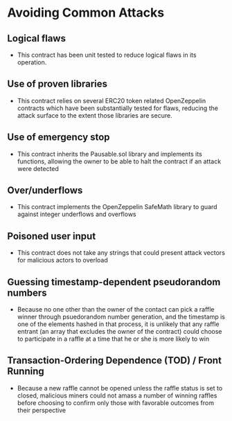 # Avoiding Common Attacks

## Logical flaws
* This contract has been unit tested to reduce logical flaws in its operation.  

## Use of proven libraries
* This contract relies on several ERC20 token related OpenZeppelin contracts which have been substantially tested for flaws, reducing the attack surface to the extent those libraries are secure.   

## Use of emergency stop
* This contract inherits the Pausable.sol library and implements its functions, allowing the owner to be able to halt the contract if an attack were detected

## Over/underflows
* This contract implements the OpenZeppelin SafeMath library to guard against integer underflows and overflows

## Poisoned user input
* This contract does not take any strings that could present attack vectors for malicious actors to overload

## Guessing timestamp-dependent pseudorandom numbers
* Because no one other than the owner of the contact can pick a raffle winner through psuedorandom number generation, and the timestamp is one of the elements hashed in that process, it is unlikely that any raffle entrant (an array that excludes the owner of the contract) could choose to participate in a raffle at a time that he or she is more likely to win

## Transaction-Ordering Dependence (TOD) / Front Running
* Because a new raffle cannot be opened unless the raffle status is set to closed, malicious miners could not amass a number of winning raffles before choosing to confirm only those with favorable outcomes from their perspective
